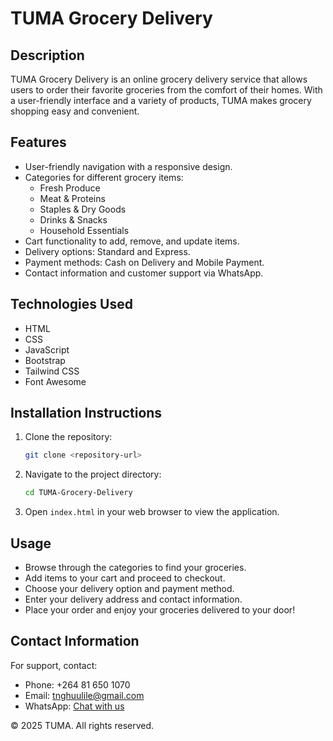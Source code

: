 # TUMA Grocery Delivery

## Description
TUMA Grocery Delivery is an online grocery delivery service that allows users to order their favorite groceries from the comfort of their homes. With a user-friendly interface and a variety of products, TUMA makes grocery shopping easy and convenient.

## Features
- User-friendly navigation with a responsive design.
- Categories for different grocery items:
  - Fresh Produce
  - Meat & Proteins
  - Staples & Dry Goods
  - Drinks & Snacks
  - Household Essentials
- Cart functionality to add, remove, and update items.
- Delivery options: Standard and Express.
- Payment methods: Cash on Delivery and Mobile Payment.
- Contact information and customer support via WhatsApp.

## Technologies Used
- HTML
- CSS
- JavaScript
- Bootstrap
- Tailwind CSS
- Font Awesome

## Installation Instructions
1. Clone the repository:
   ```bash
   git clone <repository-url>
   ```
2. Navigate to the project directory:
   ```bash
   cd TUMA-Grocery-Delivery
   ```
3. Open `index.html` in your web browser to view the application.

## Usage
- Browse through the categories to find your groceries.
- Add items to your cart and proceed to checkout.
- Choose your delivery option and payment method.
- Enter your delivery address and contact information.
- Place your order and enjoy your groceries delivered to your door!

## Contact Information
For support, contact:
- Phone: +264 81 650 1070
- Email: [tnghuulile@gmail.com](mailto:tnghuulile@gmail.com)
- WhatsApp: [Chat with us](https://wa.me/264816501070)

&copy; 2025 TUMA. All rights reserved.
